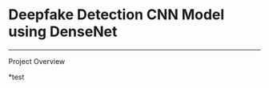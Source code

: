 # Deepfake Detection CNN Model using DenseNet
----------------------------------------------
Project Overview

*test


